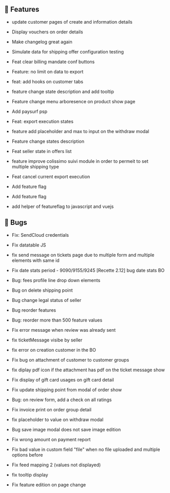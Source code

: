 ## 🚀 Features

- update customer pages of create and information details

- Display vouchers on order details

- Make changelog great again

- Simulate data for shipping offer configuration testing

- Feat clear billing mandate conf buttons

- Feature: no limit on data to export

- feat: add hooks on customer tabs

- feature change state description and add tooltip

- Feature change menu arboresence on product show page

- Add paysurf psp

- Feat: export execution states

- feature add placeholder and max to input on the withdraw modal

- Feature change states description

- Feat seller state in offers list

- feature improve colissimo suivi module in order to permeit to set multiple shipping type

- Feat cancel current export execution

- Add feature flag

- Add feature flag

- add helper of featureflag to javascript and vuejs


## 🐛 Bugs

- Fix: SendCloud credentials

- Fix datatable JS

- fix send message on tickets page due to multiple form and multiple elements with same id

- Fix date stats period - 9090/9155/9245 [Recette 2.12] bug date stats BO 

- Bug: fees profile line drop down elements

- Bug on delete shipping point

- Bug change legal status of seller

- Bug reorder features

- Bug: reorder more than 500 feature values

- Fix error message when review was already sent

- fix ticketMessage visibe by seller

- fix error on creation customer in the BO

- Fix bug on attachment of customer to customer groups

- fix diplay pdf icon if the attachment has pdf on the ticket message show

- Fix display of gift card usages on gift card detail

- Fix update shipping point from modal of order show

- Bug: on review form, add a check on all ratings

- Fix invoice print on order group detail

- fix placeholder to value on withdraw modal

- Bug save image modal does not save image edition

- Fix wrong amount on payment report

- Fix bad value in custom field "file" when no file uploaded and multiple options before

- Fix feed mapping 2 (values not displayed)

- fix tooltip display

- Fix feature edition on page change